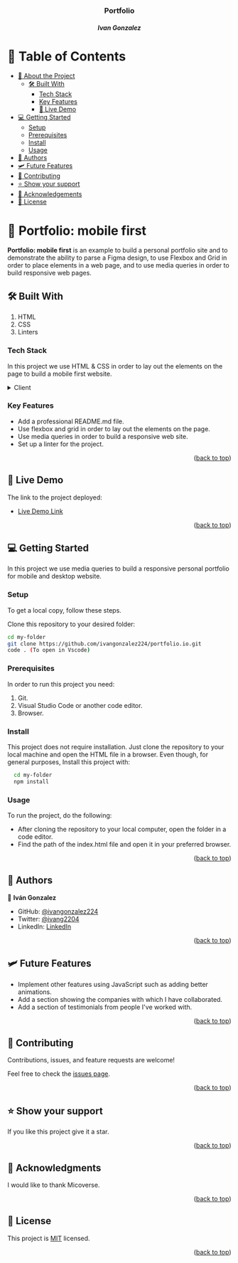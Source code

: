 <div align="center"> 
  <h3><b>Portfolio</b></h3>
  <h5>Ivan Gonzalez</h5> 
</div>

# 📗 Table of Contents

- [📖 About the Project](#about-project) 
  - [🛠 Built With](#built-with)
    - [Tech Stack](#tech-stack)
    - [Key Features](#key-features)
    - [🚀 Live Demo](#live-demo)
- [💻 Getting Started](#getting-started)
  - [Setup](#setup)
  - [Prerequisites](#prerequisites)
  - [Install](#install)
  - [Usage](#usage)
- [👥 Authors](#authors)
- [🛩️ Future Features](#future-features)
- [🤝 Contributing](#contributing)
- [⭐️ Show your support](#support)
- [🙏 Acknowledgements](#acknowledgements)
- [📝 License](#license)

# 📖 Portfolio: mobile first <a name="about-project"></a>

**Portfolio: mobile first** is an example to build a personal portfolio site and to demonstrate the ability to parse a Figma design, to use Flexbox and Grid in order to place elements in a web page, and to use media queries in order to build responsive web pages.

## 🛠 Built With <a name="built-with"></a>

1. HTML
2. CSS
3. Linters

### Tech Stack <a name="tech-stack"></a>

In this project we use HTML & CSS in order to lay out the elements on the page to build a mobile first website.
<details>
  <summary>Client</summary>
  <ul>
    <li><a href="https://developer.mozilla.org/es/docs/Web/HTML">HTML</a></li>
    <li><a href="https://developer.mozilla.org/es/docs/Web/CSS">CSS</a></li>
  </ul>
</details>

### Key Features <a name="key-features"></a>

- Add a professional README.md file.
- Use flexbox and grid in order to lay out the elements on the page.
- Use media queries in order to build a responsive web site.
- Set up a linter for the project.

<p align="right">(<a href="#readme-top">back to top</a>)</p>

## 🚀 Live Demo <a name="live-demo"></a>

 The link to the project deployed:

- [Live Demo Link](https://ivangonzalez224.github.io/portfolio.io/)

<p align="right">(<a href="#readme-top">back to top</a>)</p>

## 💻 Getting Started <a name="getting-started"></a>

In this project we use media queries to build a responsive personal portfolio for mobile and desktop website.

### Setup

To get a local copy, follow these steps.

Clone this repository to your desired folder:

  ```sh
  cd my-folder
  git clone https://github.com/ivangonzalez224/portfolio.io.git
  code . (To open in Vscode)
```

### Prerequisites

In order to run this project you need:

1. Git.
2. Visual Studio Code or another code editor.
3. Browser.  
  
  
### Install

This project does not require installation. Just clone the repository to your local machine and open the HTML file in a browser.
Even though, for general purposes, Install this project with:
```sh
  cd my-folder
  npm install
```

### Usage

To run the project, do the following:
- After cloning the repository to your local computer, open the folder in a code editor.
- Find the path of the index.html file and open it in your preferred browser.

<p align="right">(<a href="#readme-top">back to top</a>)</p>

## 👥 Authors <a name="authors"></a>

👤 **Iván Gonzalez**

- GitHub: [@ivangonzalez224](https://github.com/ivangonzalez224)
- Twitter: [@ivang2204](https://twitter.com/ivang2204)
- LinkedIn: [LinkedIn](https://linkedin.com/in/iván-gonzalez-robles-957491275)

<p align="right">(<a href="#readme-top">back to top</a>)</p>

## 🛩️ Future Features <a name="future-features"></a>

- Implement other features using JavaScript such as adding better animations.
- Add a section showing the companies with which I have collaborated.
- Add a section of testimonials from people I've worked with.

<p align="right">(<a href="#readme-top">back to top</a>)</p>

## 🤝 Contributing <a name="contributing"></a>

Contributions, issues, and feature requests are welcome!

Feel free to check the [issues page](../../issues/).

<p align="right">(<a href="#readme-top">back to top</a>)</p>

## ⭐️ Show your support <a name="support"></a>

If you like this project give it a star.

<p align="right">(<a href="#readme-top">back to top</a>)</p>

## 🙏 Acknowledgments <a name="acknowledgements"></a>

I would like to thank Micoverse.

<p align="right">(<a href="#readme-top">back to top</a>)</p>

## 📝 License <a name="license"></a>

This project is [MIT](./LICENSE) licensed.

<p align="right">(<a href="#readme-top">back to top</a>)</p>
